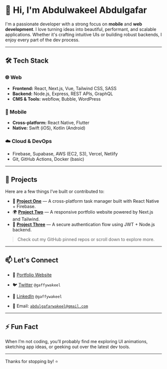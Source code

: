 # 👋 Hi, I'm Abdulwakeel Abdulgafar

I'm a passionate developer with a strong focus on **mobile** and **web development**. I love turning ideas into beautiful, performant, and scalable applications. Whether it's crafting intuitive UIs or building robust backends, I enjoy every part of the dev process.

---

## 🛠️ Tech Stack

### 🌐 Web
- **Frontend:** React, Next.js, Vue, Tailwind CSS, SASS
- **Backend:** Node.js, Express, REST APIs, GraphQL
- **CMS & Tools:** webflow, Bubble, WordPress

### 📱 Mobile
- **Cross-platform:** React Native, Flutter
- **Native:** Swift (iOS), Kotlin (Android)

### ☁️ Cloud & DevOps
- Firebase, Supabase, AWS (EC2, S3), Vercel, Netlify
- Git, GitHub Actions, Docker (basic)

---

## 🧩 Projects

Here are a few things I’ve built or contributed to:

- 🎯 **[Project One](#)** — A cross-platform task manager built with React Native + Firebase.
- 🌍 **[Project Two](#)** — A responsive portfolio website powered by Next.js and Tailwind.
- 🔐 **[Project Three](#)** — A secure authentication flow using JWT + Node.js backend.

> Check out my GitHub pinned repos or scroll down to explore more.

---

## 📫 Let's Connect

- 💼 [Portfolio Website](#)

- 🐦 [Twitter](#) ``` @gaffywakeel ```

- 💬 [LinkedIn](#) ``` @gaffywakeel ```

- 📩 Email: [ ``` abdulgafarwakeel@gmail.com ```](mailto:abdulgafarwakeel@gmail) 
---

## ⚡ Fun Fact

When I’m not coding, you’ll probably find me exploring UI animations, sketching app ideas, or geeking out over the latest dev tools.

---

Thanks for stopping by! ⭐

<!--
**gaffywakeel/gaffywakeel** is a ✨ _special_ ✨ repository because its `README.md` (this file) appears on your GitHub profile.

Here are some ideas to get you started:

- 🔭 I’m currently working on ...
- 🌱 I’m currently learning ...
- 👯 I’m looking to collaborate on ...
- 🤔 I’m looking for help with ...
- 💬 Ask me about ...
- 📫 How to reach me: ...
- 😄 Pronouns: ...
- ⚡ Fun fact: ...
-->
